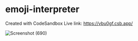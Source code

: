 # emoji-interpreter
Created with CodeSandbox
Live link: https://vbu0gf.csb.app/

![Screenshot (690)](https://user-images.githubusercontent.com/115067667/197596872-629b69ce-fb4d-44e5-82bb-635f18d0d64c.png)


